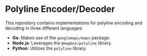 # Polyline Encoder/Decoder 

This repository contains implementations for polyline encoding and decoding in three different languages:

- **Go**: Makes use of the `googlemaps/maps` package.
- **Node.js**: Leverages the `@mapbox/polyline` library.
- **Python**: Utilizes the `polyline` library.
